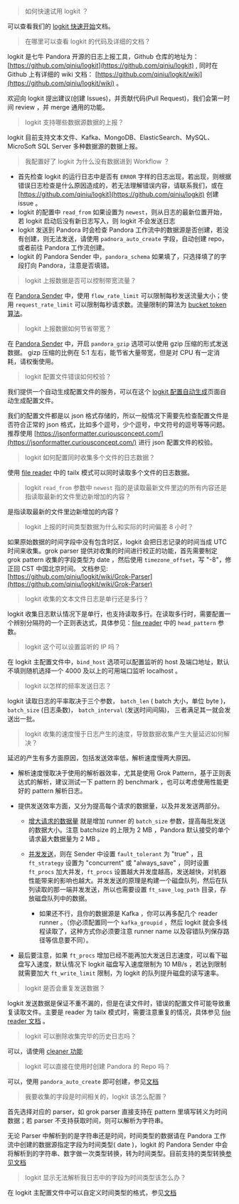 > 如何快速试用 logkit ？

可以查看我们的 [logkit 快速开始](https://qiniu.github.io/pandora-docs/#/util/logkit?id=logkit)文档。

> 在哪里可以查看 logkit 的代码及详细的文档？

logkit 是七牛 Pandora 开源的日志上报工具，Github 仓库的地址为：[https://github.com/qiniu/logkit](https://github.com/qiniu/logkit) , 同时在 Github 上有详细的 wiki 文档： [https://github.com/qiniu/logkit/wiki](https://github.com/qiniu/logkit/wiki) 。

欢迎向 logkit 提出建议(创建 Issues)，并贡献代码(Pull Request)，我们会第一时间 review ，并 merge 通用的功能。

> logkit 支持哪些数据源数据的上报？

logkit 目前支持文本文件、Kafka、MongoDB、ElasticSearch、MySQL、MicroSoft SQL Server 多种数据源的数据上报。

> 我配置好了 logkit 为什么没有数据进到 Workflow ？

* 首先检查 logkit 的运行日志中是否有 `ERROR` 字样的日志出现，若出现，则根据错误日志检查是什么原因造成的，若无法理解错误内容，请联系我们，或在 [https://github.com/qiniu/logkit](https://github.com/qiniu/logkit) 创建 issue 。
* logkit 的配置中 `read_from` 如果设置为 `newest`，则从日志的最新位置开始，若 logkit 启动后没有新日志写入，则 logkit 不会发送日志
* logkit 发送到 Pandora 时会检查 Pandora 工作流中的数据源是否创建，若没有创建，则无法发送，请使用 `padnora_auto_create` 字段，自动创建 repo，或者前往 Pandora 工作流创建。
* logkit 的 Pandora Sender 中，`pandora_schema` 如果填了，只选择填了的字段打向 Pandora，注意是否填错。

> logkit 上报数据是否可以控制带宽流量？

在 [Pandora Sender](https://github.com/qiniu/logkit/wiki/Pandora-Sender) 中，使用 `flow_rate_limit` 可以限制每秒发送流量大小；使用 `request_rate_limit` 可以限制每秒请求数。流量限制的算法为 [bucket token 算法](https://en.wikipedia.org/wiki/Token_bucket)。

> logkit 上报数据如何节省带宽？

在 [Pandora Sender](https://github.com/qiniu/logkit/wiki/Pandora-Sender) 中，开启 `pandora_gzip` 选项可以使用 gzip 压缩的形式发送数据。 gizp 压缩的比例在 5:1 左右，能节省大量带宽，但是对 CPU 有一定消耗，请权衡使用。

> logkit 配置文件错误如何校验？

我们提供一个自动生成配置文件的服务，可以在这个 [logkit 配置自动生成](http://l28nlm49.nq.cloudappl.com/)页面自动生成配置文件。

我们的配置文件都是以 json 格式存储的，所以一般情况下需要先检查配置文件是否符合正常的 json 格式，比如多个逗号，少个逗号，中文符号的逗号等等问题。推荐使用 [https://jsonformatter.curiousconcept.com/](https://jsonformatter.curiousconcept.com/) 进行 json 配置文件的校验。

> logkit 如何配置同时收集多个文件的日志数据？

使用 [file reader](https://github.com/qiniu/logkit/wiki/File-Reader) 中的 tailx 模式可以同时读取多个文件的日志数据。

> logkit `read_from` 参数中 `newest` 指的是读取最新文件里边的所有内容还是指读取最新的文件里边新增加的内容？

是指读取最新的文件里边新增加的内容？

> logkit 上报的时间类型数据为什么和实际的时间偏差 8 小时？

如果原始数据的时间字段中没有包含时区，logkit 会把日志记录的时间当成 UTC 时间来收集。grok parser 提供对收集的时间进行校正的功能，首先需要制定 grok pattern 收集的字段类型为 date ，然后使用 `timezone_offset`，写 "-8"，修正回 CST 中国北京时间。
文档参见: [https://github.com/qiniu/logkit/wiki/Grok-Parser](https://github.com/qiniu/logkit/wiki/Grok-Parser)

> logkit 收集的文本文件日志是单行还是多行？

logkit 收集日志默认情况下是单行，也支持读取多行。在读取多行时，需要配置一个辨别分隔符的一个正则表达式，具体参见：[file reader](https://github.com/qiniu/logkit/wiki/File-Reader) 中的 `head_pattern` 参数。

> logkit 这个可以设置监听的 IP 吗？

在 logkit 主配置文件中，`bind_host` 选项可以配置监听的 host 及端口地址，默认不填则随机选择一个 4000 及以上的可用端口监听 localhost 。

> logkit 以怎样的频率发送日志？

logkit 读取日志的平率取决于三个参数， `batch_len` ( batch 大小，单位 byte )， `batch_size` (日志条数)， `batch_interval` (发送时间间隔)， 三者满足其一就会发送出一批。

> logkit 收集的速度慢于日志产生的速度，导致数据收集产生大量延迟如何解决？

延迟的产生有多方面原因，包括发送效率低，解析速度慢两大原因。

* 解析速度慢取决于使用的解析器效率，尤其是使用 Grok Pattern，基于正则表达式的解析，建议测试一下 pattern 的 benchmark ，也可以考虑使用性能更好的 pattern 解析日志。

* 提供发送效率方面，又分为提高每个请求的数据量，以及并发发送两部分。
  * [增大请求的数据量](https://github.com/qiniu/logkit/wiki/Runner%E9%85%8D%E7%BD%AE) 就是增加 runner 的 `batch_size` 参数，提高每批发送的数据大小。注意 batchsize 的上限为 2 MB ，Pandora 默认接受的单个请求最大数据量为 2 MB 。
  * [并发发送](https://github.com/qiniu/logkit/wiki/Senders)，则在 Sender 中设置 `fault_tolerant` 为 "true" ，且 `ft_strategy` 设置为 "concurrent" 或 "always_save" ，同时设置 `ft_procs` 加大并发，`ft_procs` 设置越大并发度越高，发送越快，对机器性能带来的影响也越大。并发发送的原理是构建一个磁盘队列，然后在队列读取的那一端并发发送，所以也需要设置 `ft_save_log_path` 目录，存放磁盘队列中的数据。

    * 如果还不行，且你的数据源是 Kafka ，你可以再多配几个 reader runner 。（你必须配置同一个 `kafka_groupid` ，然后 logkit 就会多线程读取了，这种方式你必须要注意 runner name 以及容错队列保存路径等信息要不同）。

* 最后要注意，如果 `ft_procs` 增加已经不能再加大发送日志速度，可以看下磁盘写入速度，默认情况下 logkit 磁盘写入速度限制为 10 MB/s ，若达到限制就需要加大 `ft_write_limit` 限制，为 logkit 的队列提升磁盘的读写速率。

> logkit 是否会重复发送数据？

logkit 发送数据是保证不重不漏的，但是在读文件时，错误的配置文件可能导致重复读取文件。主要是 reader 为 tailx 模式时，需要注意重复的情况，具体参见 [file reader 文档](https://github.com/qiniu/logkit/wiki/File-Reader) 。

> logkit 可以删除收集完毕的历史日志吗？

可以，请使用 [cleaner 功能](https://github.com/qiniu/logkit/wiki/Cleaner)

> logkit 可以直接在使用时创建 Pandora 的 Repo 吗？

可以，使用 `pandora_auto_create` 即可创建，参见[文档](https://github.com/qiniu/logkit/wiki/Pandora-Sender)

> 我要收集的字段是时间相关的，logkit 该怎么配置？

首先选择对应的 parser，如 grok parser 直接支持在 pattern 里填写转义为时间数据；若 parser 不支持获取时间，则可以解析为字符串。

无论 Parser 中解析到的是字符串还是时间，时间类型的数据请在 Pandora 工作流中创建的数据源指定字段为时间类型( date )，logkit 的 Pandora Sender 中会将解析到的字符串、数字做一次类型转换，转为时间类型。目前支持的类型转换[参见文档](https://github.com/qiniu/logkit/wiki/Pandora-Sender#%E5%B8%B8%E8%A7%81%E5%8A%9F%E8%83%BD)

> logkit 显示无法解析我日志中的字段为时间类型该怎么办？

在 logkit 主配置文件中可以自定义时间类型的格式，参见[文档](https://github.com/qiniu/logkit/wiki/logkit%E4%B8%BB%E9%85%8D%E7%BD%AE%E6%96%87%E4%BB%B6)

